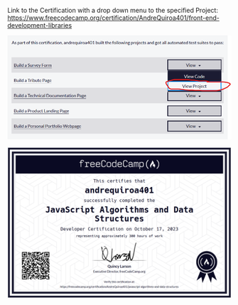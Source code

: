 Link to the Certification with a drop down menu to the specified Project: https://www.freecodecamp.org/certification/AndreQuiroa401/front-end-development-libraries 



![img](https://raw.githubusercontent.com/Tranqpenguin/Portfolio/working/HTML-CSS%20Work/Landing%20Page/Screenshot%202023-11-07%20134217.png)

![img](https://raw.githubusercontent.com/Tranqpenguin/Portfolio/working/Certifications/Screenshot%202023-11-07%20203320.png)
